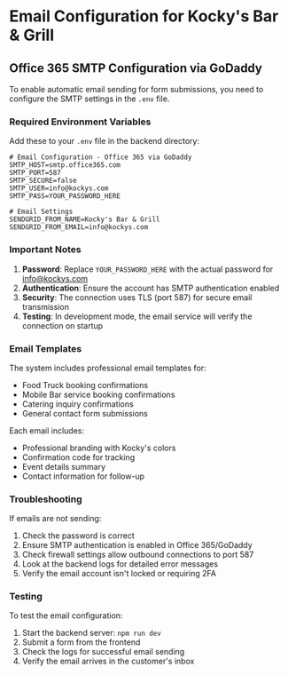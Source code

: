 # Email Configuration for Kocky's Bar & Grill

## Office 365 SMTP Configuration via GoDaddy

To enable automatic email sending for form submissions, you need to configure the SMTP settings in the `.env` file.

### Required Environment Variables

Add these to your `.env` file in the backend directory:

```env
# Email Configuration - Office 365 via GoDaddy
SMTP_HOST=smtp.office365.com
SMTP_PORT=587
SMTP_SECURE=false
SMTP_USER=info@kockys.com
SMTP_PASS=YOUR_PASSWORD_HERE

# Email Settings
SENDGRID_FROM_NAME=Kocky's Bar & Grill
SENDGRID_FROM_EMAIL=info@kockys.com
```

### Important Notes

1. **Password**: Replace `YOUR_PASSWORD_HERE` with the actual password for info@kockys.com
2. **Authentication**: Ensure the account has SMTP authentication enabled
3. **Security**: The connection uses TLS (port 587) for secure email transmission
4. **Testing**: In development mode, the email service will verify the connection on startup

### Email Templates

The system includes professional email templates for:
- Food Truck booking confirmations
- Mobile Bar service booking confirmations
- Catering inquiry confirmations
- General contact form submissions

Each email includes:
- Professional branding with Kocky's colors
- Confirmation code for tracking
- Event details summary
- Contact information for follow-up

### Troubleshooting

If emails are not sending:
1. Check the password is correct
2. Ensure SMTP authentication is enabled in Office 365/GoDaddy
3. Check firewall settings allow outbound connections to port 587
4. Look at the backend logs for detailed error messages
5. Verify the email account isn't locked or requiring 2FA

### Testing

To test the email configuration:
1. Start the backend server: `npm run dev`
2. Submit a form from the frontend
3. Check the logs for successful email sending
4. Verify the email arrives in the customer's inbox


